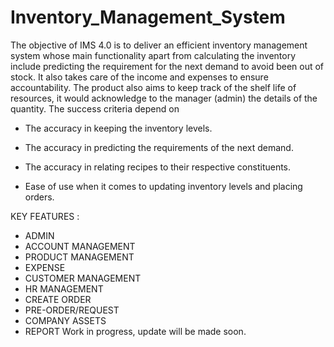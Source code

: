 # Inventory_Management_System
The objective of IMS 4.0 is to deliver an efficient inventory management system whose main functionality apart from calculating the inventory include predicting the requirement for the next demand to avoid been out of stock. It also takes care of the income and expenses to ensure accountability.
The product also aims to keep track of the shelf life of resources, it would acknowledge to the manager (admin) the details of the quantity.
The success criteria depend on

* The accuracy in keeping the inventory levels.

* The accuracy in predicting the requirements of the next demand.

* The accuracy in relating recipes to their respective constituents.

* Ease of use when it comes to updating inventory levels and placing orders.

KEY FEATURES :
- ADMIN
- ACCOUNT MANAGEMENT
- PRODUCT MANAGEMENT
- EXPENSE
- CUSTOMER MANAGEMENT
- HR MANAGEMENT
- CREATE ORDER
- PRE-ORDER/REQUEST
- COMPANY ASSETS
- REPORT
Work in progress, update will be made soon.
